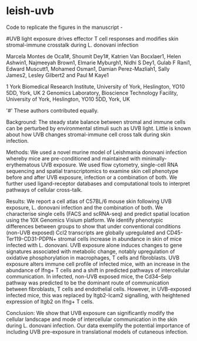 # leish-uvb

Code to replicate the figures in the manuscript - 

#UVB light exposure drives effector T cell responses and modifies skin stromal-immune crosstalk during L. donovani infection

Marcela Montes de Oca1#, Shoumit Dey1#, Katrien Van Bocxlaer1, Helen Ashwin1, Najmeeyah Brown1, Elmarie Myburgh1, Nidhi S Dey1, Gulab F Rani1, Edward Muscutt1, Mohamed Osman1, Damian Perez-Mazliah1, Sally James2, Lesley Gilbert2 and Paul M Kaye1

1 York Biomedical Research Institute, University of York, Heslington, YO10 5DD, York, UK
2 Genomics Laboratory, Bioscience Technology Facility, University of York, Heslington, YO10 5DD, York, UK

'#' These authors contributed equally.

Background: The steady state balance between stromal and immune cells can be perturbed by environmental stimuli such as UVB light. Little is known about how UVB changes stromal-immune cell cross talk during skin infection.  

Methods: We used a novel murine model of Leishmania donovani infection whereby mice are pre-conditioned and maintained with minimally-erythematous UVB exposure. We used flow cytometry, single-cell RNA sequencing and spatial transcriptomics to examine skin cell phenotype before and after UVB exposure, infection or a combination of both. We further used ligand-receptor databases and computational tools to interpret pathways of cellular cross-talk. 

Results: We report a cell atlas of C57BL/6 mouse skin following UVB exposure, L. donovani infection and the combination of both. We characterise single cells (FACS and scRNA-seq) and predict spatial location using the 10X Genomics Visium platform. We identify phenotypic differences between groups to show that under conventional conditions (non-UVB exposed) Ccl2 transcripts are globally upregulated and CD45-Ter119-CD31-PDPN+ stromal cells increase in abundance in skin of mice infected with L. donovani. UVB exposure alone induces changes to gene signatures associated with metabolic change, notably upregulation of oxidative phosphorylation in macrophages, T cells and fibroblasts. UVB exposure alters immune cell profile of infected mice, with an increase in the abundance of Ifng+ T cells and a shift in predicted pathways of intercellular communication.  In infected, non-UVB exposed mice, the Cd34–Selp pathway was predicted to be the dominant route of communication between fibroblasts, T cells and endothelial cells. However, in UVB-exposed infected mice, this was replaced by Itgb2-Icam2 signalling, with heightened expression of Itgb2 on Ifng+ T cells. 

Conclusion: We show that UVB exposure can significantly modify the cellular landscape and mode of intercellular communication in the skin during L. donovani infection. Our data exemplify the potential importance of including UVB pre-exposure in translational models of cutaneous infection.
